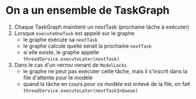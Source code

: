 # On a un ensemble de TaskGraph

1. Chaque TaskGraph maintient un nextTask (prochaine tâche à exécuter)
1. Lorsque `executeOneTask` est appelé sur le graphe
    * le graphe exécute sa `nextTask`
    * le graphe calcule quelle serait la prochaine `nextTask`
    * si elle existe, le graphe appelle `threadService.executeLater(nextTask)`
1. Dans le cas d'un verrou venant de `ModelLocks`
    * le graphe ne peut pas exécuter cette tâche, mais il s'inscrit dans la file d'attente pour le modèle
    * quand la tâche en cours pour ce modèle est enlevé de la file, on fait `threadService.executeLater(nextTaskInQueue)`

